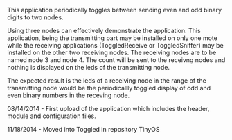 This application periodically toggles between sending even and odd binary digits to two nodes.

Using three nodes can effectively demonstrate the application. This application, being the transmitting part may be installed on only one mote while the receiving applications (ToggledReceive or ToggledSniffer) may be installed on the other two receiving nodes. The receiving nodes are to be named node 3 and node 4. The count will be sent to the receivng nodes and nothing is displayed on the leds of the transmitting node.

The expected result is the leds of a receiving node in the range of the transmitting node would be the periodicallly toggled display of odd and even binary numbers in the receving node.

08/14/2014 - First upload of the application which includes the header, module and configuration files.

11/18/2014 - Moved into Toggled in repository TinyOS
